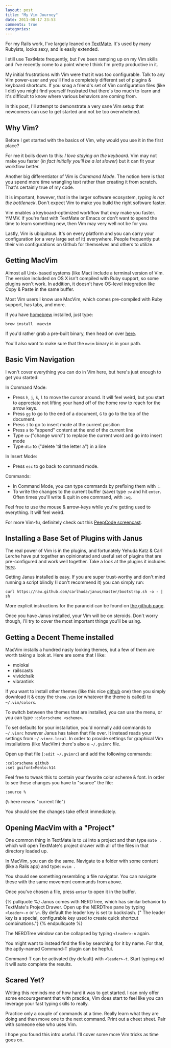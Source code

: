 ```yaml
---
layout: post
title: "My Vim Journey"
date: 2011-08-17 23:53
comments: true
categories: 
---
```


For my Rails work, I've largely leaned on [TextMate](http://macromates.org).  It's used by many Rubyists, looks sexy,
and is easily extended.

I still use TextMate frequently, but I've been ramping up on my Vim
skills and I've recently come to a point where I think I'm pretty
productive in it.

My initial frustrations with Vim were that it was too configurable.
Talk to any Vim power-user and you'll find a completely different set of
plugins & keyboard shortcuts.  If you snag a friend's set of Vim
configuration files (like I did) you might find yourself frustrated that
there's too much to learn and it's difficult to know where various
behaviors are coming from.

In this post, I'll attempt to demonstrate a very sane Vim setup that
newcomers can use to get started and not be too overwhelmed.

## Why Vim?

Before I get started with the basics of Vim, why would you use it in the
first place?

For me it boils down to this:  _I love staying on the keyboard_.
Vim may not make you faster (_in fact initially you'll be a lot slower_) but it can fit your workflow better.

Another big differentiator of Vim is _Command Mode_.  The notion
here is that you spend more time wrangling text rather than creating it
from scratch.  That's certainly true of my code.

It is important, however, that in the larger software ecosystem,
*typing is not the bottleneck*.  Don't expect Vim to make you build
the right software faster.

Vim enables a keyboard-optimized workflow that _may_ make you faster.
YMMV.  If you're fast with TextMate or Emacs or don't want to spend the
time to learn something new, then Vim may very well not be for you.

Lastly, Vim is ubiquitous.  It's on every platform and
you can carry your configuration (or a very large set of it) everywhere.
People frequently put their vim configurations on Github for themselves
and others to utilize.

## Getting MacVim

Almost all Unix-based systems (like Mac) include a terminal version of
Vim.  The version included on OS X isn't compiled with Ruby support, so
some plugins won't work.  In addition, it doesn't have OS-level
integration like Copy & Paste in the same buffer.

Most Vim users I know use MacVim, which comes pre-compiled with Ruby
support, has tabs, and more.

If you have [homebrew](http://mxcl.github.com/homebrew/) installed, just
type:

```
brew install  macvim
```

If you'd rather grab a pre-built binary, then head on over [here](https://github.com/b4winckler/macvim).

You'll also want to make sure that the `mvim` binary is in your path.

## Basic Vim Navigation

I won't cover everything you can do in Vim here, but here's just enough
to get you started:

In Command Mode:

- Press `h`, `j`, `k`, `l` to move the cursor around.  It will feel weird, but you start to appreciate not 
  lifting your hand off of the home row to reach for the arrow keys.
- Press `gg` to go to the end of a document, `G` to go to the top of
  the document.
- Press `i` to go to insert mode at the current position
- Press `a` to "append" content at the end of the current line
- Type `cw` ("change word") to replace the current word and go into
  insert mode
- Type `dta` to ("delete 'til the letter a") in a line

In Insert Mode:

- Press `esc` to go back to command mode.

Commands:

- In Command Mode, you can type commands by prefixing them with `:`.
- To write the changes to the current buffer (save) type `:w` and hit
  `enter`.  Often times you'll write & quit in one command, with `:wq`.

Feel free to use the mouse & arrow-keys while you're getting used to everything.  It
will feel weird.

For more Vim-fu, definitely check out this [PeepCode
screencast](http://peepcode.com/products/smash-into-vim-i).

## Installing a Base Set of Plugins with Janus

The real power of Vim is in the plugins, and fortunately Yehuda Katz &
Carl Lerche have put together an opinionated and useful set of plugins
that are pre-configured and work well together.  Take a look at the plugins it includes
[here](https://github.com/carlhuda/janus).

Getting Janus installed is easy.  If you are super trust-worthy and
don't mind running a script blindly (I don't recommend it) you can
simply run:

```
curl https://raw.github.com/carlhuda/janus/master/bootstrap.sh -o - | sh
```

More explicit instructions for the paranoid can be found on [the github
page](http://github.com/carlhuda/janus).

Once you have Janus installed, your Vim will be on steroids. Don't worry
though, I'll try to cover the most important things you'll be using.


## Getting a Decent Theme installed

MacVim installs a hundred nasty looking themes, but a few of them are
worth taking a look at.  Here are some that I like:

- molokai
- railscasts
- vividchalk
- vibrantink

If you want to install other themes (like this nice [github](http://www.vim.org/scripts/script.php?script_id=2855) one) then you
simply download it & copy the `theme.vim` (or whatever the theme is
called) to `~/.vim/colors`.

To switch between the themes that are installed, you can use the menu,
or you can type `:colorscheme <scheme>`.

To set defaults for your installation, you'd normally add commands to
`~/.vimrc` however Janus has taken that file over.  It instead reads
your settings from `~/.vimrc.local`.  In order to provide settings for
graphical Vim installations (like MacVim) there's also a `~/.gvimrc`
file.

Open up that file (`:edit ~/.gvimrc`) and add the following commands:

```vim
:colorscheme github
:set guifont=Menlo:h14
```

Feel free to tweak this to contain your favorite color scheme & font.
In order to see these changes you have to "source" the file:

```
:source %
```

(`%` here means "current file")

You should see the changes take effect immediately.


## Opening MacVim with a "Project"

One common thing in TextMate is to `cd` into a project and then type
`mate .` which will open TextMate's project drawer with all of the files
in that directory loaded up.

In MacVim, you can do the same.  Navigate to a folder with some content
(like a Rails app) and type: `mvim .`

You should see something resembling a file navigator.  You can navigate
these with the same movement commands from above.

Once you've chosen a file, press `enter` to open it in the buffer.

{% pullquote %}
Janus comes with NERDTree, which has similar behavior to TextMate's
Project Drawer.  Open up the NERDTree pane by typing `<leader>-n` or `\n`. By default the leader key is set to backslash.
{" The leader key is a special, configurable key used to create quick shortcut combinations."}
{% endpullquote %}

The NERDTree window can be collapsed by typing `<leader>-n` again.

You might want to instead find the file by searching for it by name.
For that, the aptly-named Command-T plugin can be hepful.

Command-T can be activated (by default) with `<leader>-t`.  Start typing
and it will auto complete the results.

## Scared Yet?

Writing this reminds me of how hard it was to get started.  I can only
offer some encouragement that with practice, Vim does start to feel like
 you can leverage your fast typing skills to really.

Practice only a couple of commands at a time.  Really learn what they
are doing and then move one to the next command.  Print out a cheet
sheet.  Pair with someone else who uses Vim.

I hope you found this intro useful. I'll cover some more Vim tricks as time goes on.
